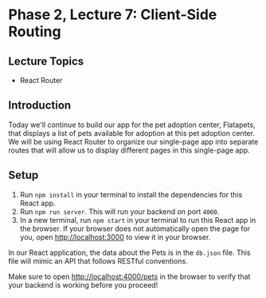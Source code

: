 # Phase 2, Lecture 7: Client-Side Routing

## Lecture Topics

- React Router

## Introduction

Today we'll continue to build our app for the pet adoption center, Flatapets, that displays a list of pets available for adoption at this pet adoption center. We will be using React Router to organize our single-page app into separate routes that will allow us to display different pages in this single-page app.

## Setup

1. Run `npm install` in your terminal to install the dependencies for this React app.
2. Run `npm run server`. This will run your backend on port `4000`.
3. In a new terminal, run `npm start` in your terminal to run this React app in the browser. If your browser does not automatically open the page for you, open [http://localhost:3000](http://localhost:3000) to view it in your browser.

In our React application, the data about the Pets is in the `db.json` file. This file will mimic an API that follows RESTful conventions.

Make sure to open [http://localhost:4000/pets](http://localhost:4000/pets) in the browser to verify that your backend is working before you proceed!
